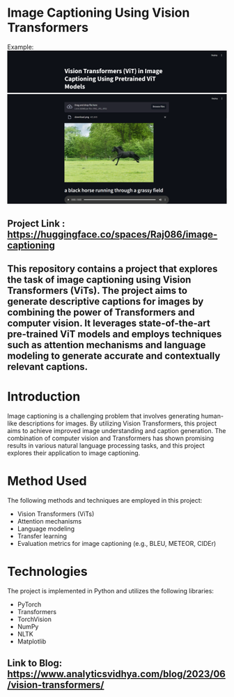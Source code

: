 # Image Captioning Using Vision Transformers
Example: 
![img](https://github.com/datamind321/Image-Captioning/blob/main/Screenshot%202024-07-17%20011648.png)
![img](https://github.com/datamind321/Image-Captioning/blob/main/Screenshot%202024-07-17%20011546.png)

## Project Link : https://huggingface.co/spaces/Raj086/image-captioning

## This repository contains a project that explores the task of image captioning using Vision Transformers (ViTs). The project aims to generate descriptive captions for images by combining the power of Transformers and computer vision. It leverages state-of-the-art pre-trained ViT models and employs techniques such as attention mechanisms and language modeling to generate accurate and contextually relevant captions.
# Introduction 
Image captioning is a challenging problem that involves generating human-like descriptions for images. By utilizing Vision Transformers, this project aims to achieve improved image understanding and caption generation. The combination of computer vision and Transformers has shown promising results in various natural language processing tasks, and this project explores their application to image captioning.
# Method Used 
The following methods and techniques are employed in this project:

- Vision Transformers (ViTs)
- Attention mechanisms
- Language modeling
- Transfer learning
- Evaluation metrics for image captioning (e.g., BLEU, METEOR, CIDEr)

# Technologies
The project is implemented in Python and utilizes the following libraries:

- PyTorch
- Transformers
- TorchVision
- NumPy
- NLTK
- Matplotlib

## Link to Blog: https://www.analyticsvidhya.com/blog/2023/06/vision-transformers/


